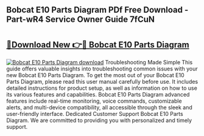## Bobcat E10 Parts Diagram PDf Free Download - Part-wR4 Service Owner Guide 7fCuN

# <h2><a href="http://dfqj02.blite.top/?on=Bobcat+E10+Parts+Diagram">🔗Download New 👉🔴 Bobcat E10 Parts Diagram</a></h2>

[![Bobcat E10 Parts Diagram download](https://i.imgur.com/lujVjoI.png)](http://dfqj02.blite.top/?on=Bobcat+E10+Parts+Diagram)
Troubleshooting Made Simple This guide offers valuable insights into troubleshooting common issues with your new Bobcat E10 Parts Diagram. To get the most out of your Bobcat E10 Parts Diagram, please read this user manual carefully before use. It includes detailed instructions for product setup, as well as information on how to use its various features and capabilities. Bobcat E10 Parts Diagram advanced features include real-time monitoring, voice commands, customizable alerts, and multi-device compatibility, all accessible through the sleek and user-friendly interface. Dedicated Customer Support Bobcat E10 Parts Diagram. We are committed to providing you with personalized and timely support.
